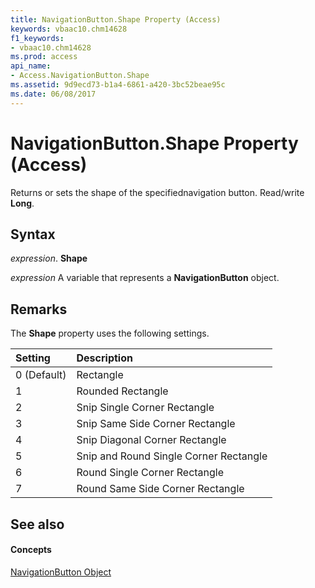```yaml
---
title: NavigationButton.Shape Property (Access)
keywords: vbaac10.chm14628
f1_keywords:
- vbaac10.chm14628
ms.prod: access
api_name:
- Access.NavigationButton.Shape
ms.assetid: 9d9ecd73-b1a4-6861-a420-3bc52beae95c
ms.date: 06/08/2017
---
```



# NavigationButton.Shape Property (Access)

Returns or sets the shape of the specifiednavigation button. Read/write  **Long**.


## Syntax

 _expression_. **Shape**

 _expression_ A variable that represents a **NavigationButton** object.


## Remarks

The  **Shape** property uses the following settings.



|**Setting**|**Description**|
|:-----|:-----|
|0 (Default)|Rectangle|
|1 |Rounded Rectangle|
|2|Snip Single Corner Rectangle|
|3|Snip Same Side Corner Rectangle|
|4|Snip Diagonal Corner Rectangle|
|5|Snip and Round Single Corner Rectangle|
|6|Round Single Corner Rectangle|
|7|Round Same Side Corner Rectangle|

## See also


#### Concepts


[NavigationButton Object](navigationbutton-object-access.md)

